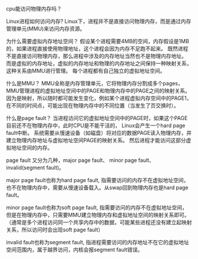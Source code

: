 cpu能访问物理内存吗？

Linux进程如何访问内存?
Linux下，进程并不是直接访问物理内存，而是通过内存管理单元(MMU)来访问内存资源。

为什么需要虚拟内存地址空间？
假设某个进程需要4MB的空间，内存假设是1MB的，如果进程直接使用物理地址，这个进程会因为内存不足跑不起来。
既然进程不是直接访问物理内存，那么进程中涉及的内存地址当然也不是物理内存地址。
而是虚拟的内存地址，虚拟的内存地址和物理的内存地址之间保持一种映射关系，这种关系由MMU进行管理。
每个进程都有自己独立的虚拟地址空间。

什么是MMU？
MMU全称是内存管理单元，它将物理内存分割成多个pages，MMU管理进程的虚拟地址空间中的PAGE和物理内存中的PAGE之间的映射关系。
因为是映射，所以随时都可能发生变化，例如某个进程虚拟内存空间中的PAGE1，在不同的时间点，可能出现在物理内存中的不同位置（当发生了页交换时）。

什么是page fault？
当进程访问它的虚拟地址空间中的PAGE时，如果这个PAGE目前还不在物理内存中，此时CPU是不能干活的，
Linux会产生一个hard page fault中断。
系统需要从慢速设备（如磁盘）将对应的数据PAGE读入物理内存，并建立物理内存地址与虚拟地址空间PAGE的映射关系。
然后进程才能访问这部分虚拟地址空间的内存。

page fault 又分为几种，major page fault、 minor page fault、 invalid(segment fault)。

major page fault也称为hard page fault, 指需要访问的内存不在虚拟地址空间，也不在物理内存中，需要从慢速设备载入。从swap回到物理内存也是hard page fault。

minor page fault也称为soft page fault, 指需要访问的内存不在虚拟地址空间，但是在物理内存中，只需要MMU建立物理内存和虚拟地址空间的映射关系即可。
（通常是多个进程访问同一个共享内存中的数据，可能某些进程还没有建立起映射关系，所以访问时会出现soft page fault）

invalid fault也称为segment fault, 指进程需要访问的内存地址不在它的虚拟地址空间范围内，属于越界访问，内核会报segment fault错误。
